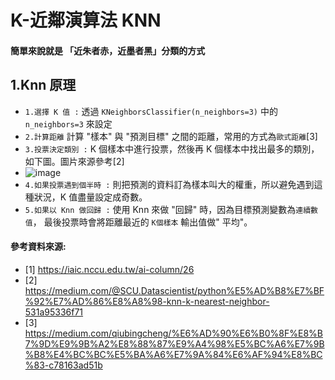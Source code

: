# K-近鄰演算法 KNN
#### 簡單來說就是 「近朱者赤，近墨者黑」分類的方式

## 1.Knn 原理
  * ```1.選擇 K 值 :``` 透過 ```KNeighborsClassifier(n_neighbors=3)``` 中的 ```n_neighbors=3``` 來設定
  * ```2.計算距離``` 計算 "樣本" 與 "預測目標" 之間的距離，常用的方式為```歐式距離```[3]
  * ```3.投票決定類別 :``` K 個樣本中進行投票，然後再 K 個樣本中找出最多的類別，如下圖。圖片來源參考[2]
  * ![image](https://github.com/Ricky7737/DataAnalysisAndLearning/assets/58324475/30c32970-70ac-4514-8821-987b4947f6a7)
  * ```4.如果投票遇到個半時 :``` 則把預測的資料訂為樣本叫大的權重，所以避免遇到這種狀況，K 值盡量設定成奇數。
  * ```5.如果以 Knn 做回歸 :``` 使用 Knn 來做 "回歸" 時，因為目標預測變數為```連續數值```， 最後投票時會將距離最近的 ```K個樣本``` 輸出值做" 平均"。

    





#### 參考資料來源:
* [1] https://iaic.nccu.edu.tw/ai-column/26
* [2] https://medium.com/@SCU.Datascientist/python%E5%AD%B8%E7%BF%92%E7%AD%86%E8%A8%98-knn-k-nearest-neighbor-531a95336f71
* [3] https://medium.com/qiubingcheng/%E6%AD%90%E6%B0%8F%E8%B7%9D%E9%9B%A2%E8%88%87%E9%A4%98%E5%BC%A6%E7%9B%B8%E4%BC%BC%E5%BA%A6%E7%9A%84%E6%AF%94%E8%BC%83-c78163ad51b
